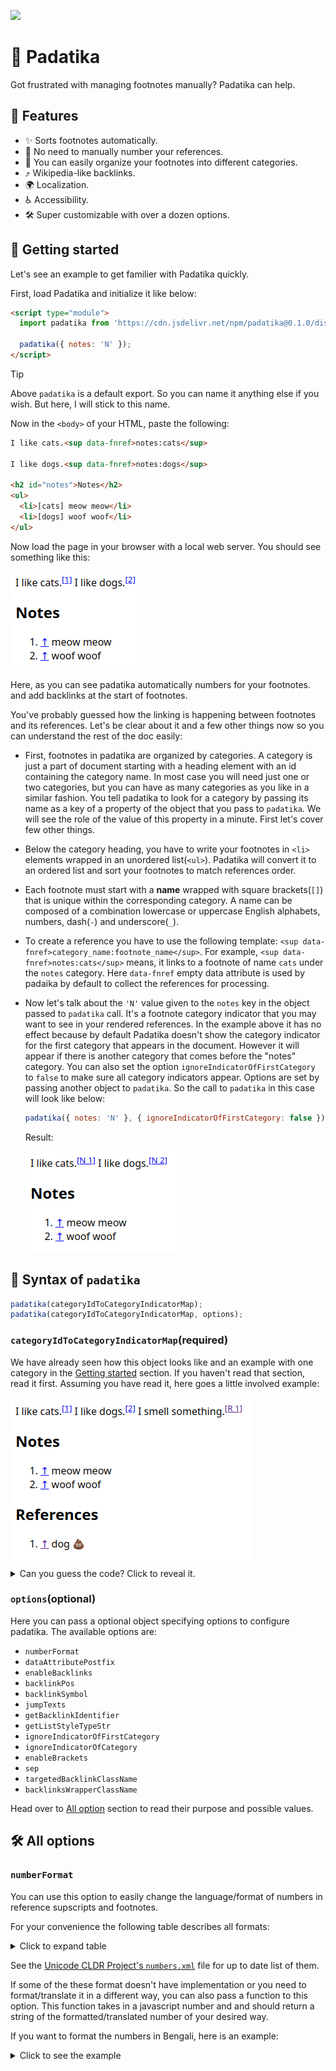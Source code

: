 [![](https://data.jsdelivr.com/v1/package/npm/padatika/badge)](https://www.jsdelivr.com/package/npm/padatika)

# 📝 Padatika

Got frustrated with managing footnotes manually? Padatika can help.

## 🦄 Features

- ✨ Sorts footnotes automatically.
- 🔢 No need to manually number your references.
- 📂 You can easily organize your footnotes into different categories.
- ⤴️ Wikipedia-like backlinks.
- 🌍 Localization.
- ♿ Accessibility.
- 🛠️ Super customizable with over a dozen options.

## 🚀 Getting started

Let's see an example to get familier with Padatika quickly.

First, load Padatika and initialize it like below:

```html
<script type="module">
  import padatika from 'https://cdn.jsdelivr.net/npm/padatika@0.1.0/dist/index.js';

  padatika({ notes: 'N' });
</script>
```

> [!TIP]
> Above `padatika` is a default export. So you can name it anything else if you wish. But here, I will stick to this name.

Now in the `<body>` of your HTML, paste the following:

```html
I like cats.<sup data-fnref>notes:cats</sup>

I like dogs.<sup data-fnref>notes:dogs</sup>

<h2 id="notes">Notes</h2>
<ul>
  <li>[cats] meow meow</li>
  <li>[dogs] woof woof</li>
</ul>
```

Now load the page in your browser with a local web server. You should see something like this:

![A simple footnote example with Padatika](./example-1.png)

Here, as you can see padatika automatically numbers for your footnotes. and add backlinks at the start of footnotes.

You've probably guessed how the linking is happening between footnotes and its references. Let's be clear about it and a few other things now so you can understand the rest of the doc easily:

- First, footnotes in padatika are organized by categories. A category is just a part of document starting with a heading element with an id containing the category name. In most case you will need just one or two categories, but you can have as many categories as you like in a similar fashion. You tell padatika to look for a category by passing its name as a key of a property of the object that you pass to `padatika`. We will see the role of the value of this property in a minute. First let's cover few other things.
- Below the category heading, you have to write your footnotes in `<li>` elements wrapped in an unordered list(`<ul>`). Padatika will convert it to an ordered list and sort your footnotes to match references order.
- Each footnote must start with a **name** wrapped with square brackets(`[]`) that is unique within the corresponding category. A name can be composed of a combination lowercase or uppercase English alphabets, numbers, dash(`-`) and underscore(`_`).
- To create a reference you have to use the following template: `<sup data-fnref>category_name:footnote_name</sup>`. For example, `<sup data-fnref>notes:cats</sup>` means, it links to a footnote of name `cats` under the `notes` category. Here `data-fnref` empty data attribute is used by padaika by default to collect the references for processing.
- Now let's talk about the `'N'` value given to the `notes` key in the object passed to `padatika` call. It's a footnote category indicator that you may want to see in your rendered references. In the example above it has no effect because by default Padatika doesn't show the category indicator for the first category that appears in the document. However it will appear if there is another category that comes before the "notes" category. You can also set the option `ignoreIndicatorOfFirstCategory` to `false` to make sure all category indicators appear. Options are set by passing another object to `padatika`. So the call to `padatika` in this case will look like below:

  ```js
  padatika({ notes: 'N' }, { ignoreIndicatorOfFirstCategory: false });
  ```

  Result:

  ![A simple footnote example with Padatika](./example-with-category-indicator.png)

## 🧩 Syntax of `padatika`

```js
padatika(categoryIdToCategoryIndicatorMap);
padatika(categoryIdToCategoryIndicatorMap, options);
```

### `categoryIdToCategoryIndicatorMap`(required)

We have already seen how this object looks like and an example with one category in the [Getting started](#-getting-started) section. If you haven't read that section, read it first. Assuming you have read it, here goes a little involved example:

<img src="./example-with-two-categories.png">

<details>
  <summary>Can you guess the code? Click to reveal it.</summary>

```html
<script type="module">
  import padatika from 'https://cdn.jsdelivr.net/npm/padatika@0.1.0/dist/index.js';

  padatika({ notes: 'N', refs: 'R' });
</script>

I like cats.<sup data-fnref>notes:cats</sup>

I like dogs.<sup data-fnref>notes:dogs</sup>

I smell something.<sup data-fnref>refs:something</sup>

<h2 id="notes">Notes</h2>
<ul>
  <li>[cats] meow meow</li>
  <li>[dogs] woof woof</li>
</ul>

<h2 id="refs">References</h2>
<ul>
  <li>[something] dog 💩</li>
</ul>
```
  
</details>

### `options`(optional)

Here you can pass a optional object specifying options to configure padatika. The available options are:

- `numberFormat`
- `dataAttributePostfix`
- `enableBacklinks`
- `backlinkPos`
- `backlinkSymbol`
- `jumpTexts`
- `getBacklinkIdentifier`
- `getListStyleTypeStr`
- `ignoreIndicatorOfFirstCategory`
- `ignoreIndicatorOfCategory`
- `enableBrackets`
- `sep`
- `targetedBacklinkClassName`
- `backlinksWrapperClassName`

Head over to [All option](#%EF%B8%8F-all-options) section to read their purpose and possible values.

## 🛠️ All options

### `numberFormat`

You can use this option to easily change the language/format of numbers in reference supscripts and footnotes.

For your convenience the following table describes all formats:

<details>
  <summary>Click to expand table</summary>

Format | Description
--- | ---
adlm | Adlam digits
ahom | Ahom digits
arab | Arabic-Indic digits
arabext | Extended Arabic-Indic digits
armn | Armenian upper case numerals — algorithmic
armnlow | Armenian lower case numerals — algorithmic
bali | Balinese digits
beng | Bengali digits
bhks | Bhaiksuki digits
brah | Brahmi digits
cakm | Chakma digits
cham | Cham digits
cyrl | Cyrillic numerals — algorithmic
deva | Devanagari digits
diak | Dives Akuru digits
ethi | Ethiopic numerals — algorithmic
finance | Financial numerals — may be algorithmic
fullwide | Full width digits
geor | Georgian numerals — algorithmic
gong | Gunjala Gondi digits
gonm | Masaram Gondi digits
grek | Greek upper case numerals — algorithmic
greklow | Greek lower case numerals — algorithmic
gujr | Gujarati digits
guru | Gurmukhi digits
hanidays | Han-character day-of-month numbering for lunar/other traditional calendars
hanidec | Positional decimal system using Chinese number ideographs as digits
hans | Simplified Chinese numerals — algorithmic
hansfin | Simplified Chinese financial numerals — algorithmic
hant | Traditional Chinese numerals — algorithmic
hantfin | Traditional Chinese financial numerals — algorithmic
hebr | Hebrew numerals — algorithmic
hmng | Pahawh Hmong digits
hmnp | Nyiakeng Puachue Hmong digits
java | Javanese digits
jpan | Japanese numerals — algorithmic
jpanfin | Japanese financial numerals — algorithmic
jpanyear | Japanese first-year Gannen numbering for Japanese calendar
kali | Kayah Li digits
kawi | Kawi digits
khmr | Khmer digits
knda | Kannada digits
lana | Tai Tham Hora (secular) digits
lanatham | Tai Tham Tham (ecclesiastical) digits
laoo | Lao digits
latn | Latin digits
lepc | Lepcha digits
limb | Limbu digits
mathbold | Mathematical bold digits
mathdbl | Mathematical double-struck digits
mathmono | Mathematical monospace digits
mathsanb | Mathematical sans-serif bold digits
mathsans | Mathematical sans-serif digits
mlym | Malayalam digits
modi | Modi digits
mong | Mongolian digits
mroo | Mro digits
mtei | Meetei Mayek digits
mymr | Myanmar digits
mymrshan | Myanmar Shan digits
mymrtlng | Myanmar Tai Laing digits
nagm | Nag Mundari digits
native | Native digits
newa | Newa digits
nkoo | N'Ko digits
olck | Ol Chiki digits
orya | Oriya digits
osma | Osmanya digits
rohg | Hanifi Rohingya digits
roman | Roman upper case numerals — algorithmic
romanlow | Roman lowercase numerals — algorithmic
saur | Saurashtra digits
segment | Legacy computing segmented digits
shrd | Sharada digits
sind | Khudawadi digits
sinh | Sinhala Lith digits
sora | Sora_Sompeng digits
sund | Sundanese digits
takr | Takri digits
talu | New Tai Lue digits
taml | Tamil numerals — algorithmic
tamldec | Modern Tamil decimal digits
tnsa | Tangsa digits
telu | Telugu digits
thai | Thai digits
tirh | Tirhuta digits
tibt | Tibetan digits
traditio | Traditional numerals — may be algorithmic
vaii | Vai digits
wara | Warang Citi digits
wcho | Wancho digits
  
</details>

See the [Unicode CLDR Project's `numbers.xml`](https://github.com/unicode-org/cldr/blob/main/common/bcp47/number.xml) file for up to date list of them.

If some of the these format doesn't have implementation or you need to format/translate it in a different way, you can also pass a function to this option. This function takes in a javascript number and and should return a string of the formatted/translated number of your desired way.

If you want to format the numbers in Bengali, here is an example:

<details>
  <summary>Click to see the example</summary>

  Example
</details>






